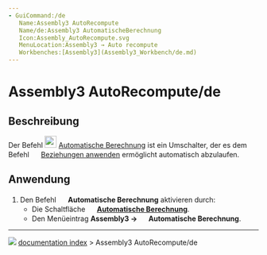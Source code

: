 ```yaml
---
- GuiCommand:/de
   Name:Assembly3 AutoRecompute
   Name/de:Assembly3 AutomatischeBerechnung
   Icon:Assembly_AutoRecompute.svg‎‎
   MenuLocation:Assembly3 → Auto recompute
   Workbenches:[Assembly3](Assembly3_Workbench/de.md)
---
```


# Assembly3 AutoRecompute/de

## Beschreibung

Der Befehl <img alt="" src=images/Assembly_AutoRecompute.svg  style="width:24px;"> [Automatische Berechnung](Assembly3_AutoRecompute/de.md) ist ein Umschalter, der es dem Befehl <img alt="" src=images/Assembly3_workbench_icon.svg‎‎  style="width:16px;"> [Beziehungen anwenden](Assembly3_ResolveConstraints/de.md) ermöglicht automatisch abzulaufen.

## Anwendung

1.  Den Befehl <img alt="" src=images/Assembly_AutoRecompute.svg  style="width:16px;"> **Automatische Berechnung** aktivieren durch:
    -   Die Schaltfläche **<img src="images/Assembly_AutoRecompute.svg" width=16px> [Automatische Berechnung](Assembly3_AutoRecompute/de.md)**.
    -   Den Menüeintrag **Assembly3 → <img src="images/Assembly_AutoRecompute.svg" width=16px> Automatische Berechnung**.



---
![](images/Right_arrow.png) [documentation index](../README.md) > Assembly3 AutoRecompute/de

